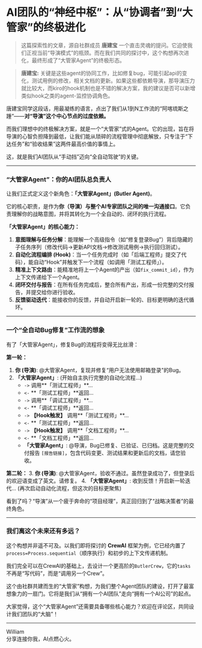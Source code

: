 # AI团队的“神经中枢”：从“协调者”到“大管家”的终极进化

> 这篇探索性的文章，源自社群成员 **唐建宝** 一个直击灵魂的提问。它迫使我们正视当前“导演模式”的瓶颈。而在我们共同的探讨中，这个构想再次进化，最终形成了“大管家Agent”的终极形态。

> **唐建宝:** 
> 关键是这些agent的协同工作，比如修复bug，可能引起api的变化，测试用例的修改，相关文档的更新。如果这些都依赖导演，那导演压力就比较大，而kiro的hook机制也是不错的解决方案，我的建议是否可以新增类似hook之类的agent-监控协调角色。

唐建宝同学这段话，用最凝练的语言，点出了我们从1到N工作流的“阿喀琉斯之踵”——**对“导演”这个中心节点的过度依赖。**

而我们理想中的终极解决方案，就是一个“大管家”式的Agent。它的出现，旨在将导演的心智负担降到最低，让我们能从琐碎的流程管理中彻底解放，只专注于“下达任务”和“验收结果”这两件最高价值的事情上。

这，就是我们AI团队从“手动挡”迈向“全自动驾驶”的关键。

---

### **“大管家Agent”：你的AI团队总负责人**

让我们正式定义这个新角色：**「大管家Agent」(Butler Agent)**。

它的核心职责，是作为**你（导演）与整个AI专家团队之间的唯一沟通接口**。它负责理解你的战略意图，并将其转化为一个全自动的、闭环的执行流程。

**「大管家Agent」的核心能力：**
1.  **意图理解与任务分解**：能理解一个高级指令（如“修复登录Bug”）背后隐藏的子任务序列（修改代码->更新API文档->修改测试用例->执行回归测试）。
2.  **自动化流程编排 (Hook)**：当一个任务完成时（如「后端工程师」提交了代码），能自动“Hook”并触发下一个流程（如调用「测试工程师」）。
3.  **精准上下文路由**：能精准地将上一个Agent的产出（如`fix_commit_id`），作为上下文传递给下一个Agent。
4.  **闭环交付与报告**：在所有任务完成后，整合所有产出，形成一份完整的交付报告，并提交给你进行验收。
5.  **反馈驱动迭代**：能接收你的反馈，并自动开启新一轮的、目标更明确的迭代循环。

---

### **一个“全自动Bug修复”工作流的想象**

有了「大管家Agent」，修复Bug的流程将变得无比丝滑：

**第一轮：**
1.  **你 (导演)**: @大管家Agent，复现并修复“用户无法使用邮箱登录”的Bug。
2.  **「大管家Agent」**: (开始自主执行完整的自动化流程...)
    *   `->` 调用**「测试工程师」**...
    *   `<-` **「测试工程师」**返回...
    *   `->` 调用**「调试工程师」**...
    *   `<-` **「调试工程师」**返回...
    *   `->` **【Hook触发】** 调用**「测试工程师」**...
    *   `<-` **「测试工程师」**返回...
    *   `->` **【Hook触发】** 调用**「文档工程师」**...
    *   `<-` **「文档工程师」**返回...
    *   **「大管家Agent」**: @导演，Bug已修复、已验证、已归档。这是完整的交付报告 `[报告链接]`，包含代码变更、测试结果和更新后的文档，请您验收。

**第二轮：**
3.  **你 (导演)**: @大管家Agent，验收不通过。虽然登录成功了，但登录后的欢迎语变成了英文。请修复。
4.  **「大管家Agent」**: 收到反馈！开启新一轮迭代... (再次启动自动化流程，但这次的目标更聚焦)

看到了吗？“导演”从一个疲于奔命的“项目经理”，真正回归到了“战略决策者”的最终角色。

---

### **我们离这个未来还有多远？**

这个构想并非遥不可及。以我们即将探讨的 **CrewAI** 框架为例，它已经内置了`process=Process.sequential`（顺序执行）和初步的上下文传递机制。

我们完全可以在CrewAI的基础上，去设计一个更高阶的`ButlerCrew`，它的`tasks`不再是“写代码”，而是“调用另一个Crew”。

这个由社群共建而生的“大管家”构想，为我们整个Agent团队的建设，打开了最富想象力的一扇门。它将是我们从“拥有一个AI团队”走向“拥有一个AI公司”的起点。

大家觉得，这个“大管家Agent”还需要具备哪些核心能力？欢迎在评论区，共同设计我们团队的“大脑”！

---
William \
分享连接你我，AI点燃心火。 